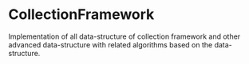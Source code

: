 # CollectionFramework
Implementation of all data-structure of collection framework and other  advanced data-structure with related algorithms based on the data-structure.
